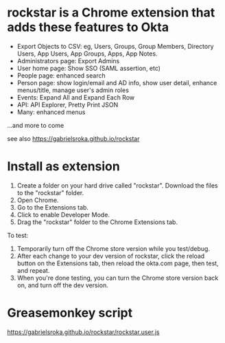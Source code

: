# rockstar is a Chrome extension that adds these features to Okta
- Export Objects to CSV: eg, Users, Groups, Group Members, Directory Users, App Users, App Groups, Apps, App Notes.
- Administrators page: Export Admins
- User home page: Show SSO (SAML assertion, etc)
- People page: enhanced search
- Person page: show login/email and AD info, show user detail, enhance menus/title, manage user's admin roles
- Events: Expand All and Expand Each Row
- API: API Explorer, Pretty Print JSON
- Many: enhanced menus

...and more to come

see also https://gabrielsroka.github.io/rockstar

# Install as extension
1. Create a folder on your hard drive called "rockstar". Download the files to the "rockstar" folder.
2. Open Chrome.
3. Go to the Extensions tab.
4. Click to enable Developer Mode.
5. Drag the "rockstar" folder to the Chrome Extensions tab.

To test:
1. Temporarily turn off the Chrome store version while you test/debug.
2. After each change to your dev version of rockstar, click the reload button on the Extensions tab, then reload the okta.com page, then test, and repeat.
3. When you're done testing, you can turn the Chrome store version back on, and turn off the dev version.

# Greasemonkey script
https://gabrielsroka.github.io/rockstar/rockstar.user.js
